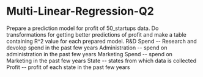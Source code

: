 # Multi-Linear-Regression-Q2
Prepare a prediction model for profit of 50_startups data. Do transformations for getting better predictions of profit and make a table containing R^2 value for each prepared model.
R&D Spend -- Research and devolop spend in the past few years
Administration -- spend on administration in the past few years
Marketing Spend -- spend on Marketing in the past few years
State -- states from which data is collected
Profit  -- profit of each state in the past few years

